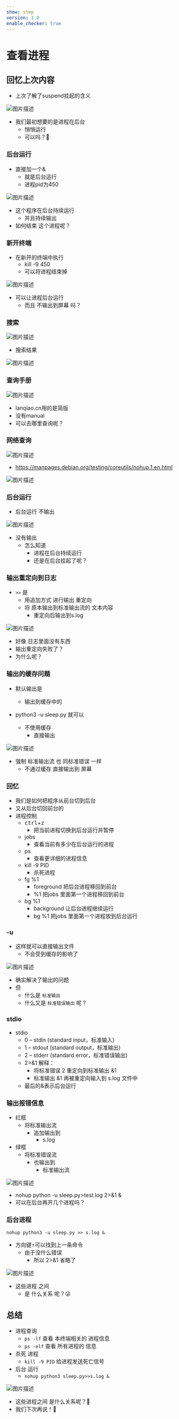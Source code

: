 ```yaml
---
show: step
version: 1.0
enable_checker: true
---
```


# 查看进程

## 回忆上次内容

- 上次了解了suspend挂起的含义

![图片描述](https://doc.shiyanlou.com/courses/uid1190679-20231202-1701491570142)

- 我们最初想要的是进程在后台
	- 悄悄运行
	- 可以吗？🤔

### 后台运行

- 直接加一个&
	- 就是后台运行
	- 进程pid为450

![图片描述](https://doc.shiyanlou.com/courses/uid1190679-20230405-1680704047042)

- 这个程序在后台持续运行
	- 并且持续输出
- 如何结束 这个进程呢？

### 新开终端

- 在新开的终端中执行
	- kill -9 450
	- 可以将进程结束掉

![图片描述](https://doc.shiyanlou.com/courses/uid1190679-20230405-1680704107168)

- 可以让进程后台运行
	- 而且 不输出到屏幕 吗？

### 搜索

![图片描述](https://doc.shiyanlou.com/courses/uid1190679-20221222-1671713609483)

- 搜索结果

![图片描述](https://doc.shiyanlou.com/courses/uid1190679-20230414-1681437861960)

### 查询手册

![图片描述](https://doc.shiyanlou.com/courses/uid1190679-20221222-1671713656985)

- lanqiao.cn用的是简版
- 没有manual
- 可以去哪里查询呢？

### 网络查询

![图片描述](https://doc.shiyanlou.com/courses/uid1190679-20230415-1681550839983)

- https://manpages.debian.org/testing/coreutils/nohup.1.en.html

![图片描述](https://doc.shiyanlou.com/courses/uid1190679-20230415-1681550853617)

### 后台运行

- 后台运行 不输出

![图片描述](https://doc.shiyanlou.com/courses/uid1190679-20230127-1674789062758)

- 没有输出
	- 怎么知道
		- 进程在后台持续运行
		- 还是在后台挂起了呢？

### 输出重定向到日志

- `>>` 是
	- 用追加方式 进行输出 重定向
	- 将 原本输出到标准输出流的 文本内容
		- 重定向后输出到s.log

![图片描述](https://doc.shiyanlou.com/courses/uid1190679-20230219-1676793466505)

- 好像 日志里面没有东西
- 输出重定向失败了？
- 为什么呢？

### 输出的缓存问题

- 默认输出是 
	- 输出到缓存中的

- python3 -u sleep.py 就可以
	- 不使用缓存
		- 直接输出

![图片描述](https://doc.shiyanlou.com/courses/uid1190679-20230219-1676794289432)

- 强制 标准输出流 也 同标准错误 一样
	- 不通过缓存 直接输出到 屏幕

### 回忆

- 我们是如何把程序从前台切到后台
- 又从后台切回前台的
- 进程控制
  - <kbd>ctrl</kbd>+<kbd>z</kbd>
	- 把当前进程切换到后台运行并暂停
  - jobs
	- 查看当前有多少在后台运行的进程
  - ps
	- 查看更详细的进程信息
  - kill -9 PID
	- 杀死进程
  - fg %1
	- foreground 把后台进程移回到前台
	- %1 把jobs 里面第一个进程移回到前台 
  - bg %1
	- background 让后台进程继续运行
	- bg %1 把jobs 里面第一个进程放到后台运行

### -u

- 这样就可以直接输出文件
	- 不会受到缓存的影响了

![图片描述](https://doc.shiyanlou.com/courses/uid1190679-20230219-1676794398936)

- 确实解决了输出的问题
- 但
	- 什么是 `标准输出`	
	- 什么又是 `标准错误输出` 呢？

### stdio

- stdio
	- 0 – stdin (standard input，标准输入)
    - 1 – stdout (standard output，标准输出)
    - 2 – stderr (standard error，标准错误输出) 
	- 2>&1 解释：
		- 将标准错误 2 重定向到标准输出 &1 
		- 标准输出 &1 再被重定向输入到 s.log 文件中
	- 最后的&表示后台运行

### 输出报错信息

- 红框
	- 将标准输出流 
		- 追加输出到 
			- s.log 
- 绿框
	- 将标准错误流
		- 也输出到 
			- 标准输出流

![图片描述](https://doc.shiyanlou.com/courses/uid1190679-20230219-1676794632503)

- nohup python -u sleep.py>test.log 2>&1 &
- 可以在后台再开几个进程吗？

### 后台进程

```
nohup python3 -u sleep.py >> s.log &
```

- 方向键<kbd>↑</kbd>可以找到上一条命令
	- 由于没什么错误
		- 所以 2>&1 省略了

![图片描述](https://doc.shiyanlou.com/courses/uid1190679-20230127-1674798960322)

- 这些进程 之间
	- 是 什么关系 呢？😜

## 总结

- 进程查询
	- `ps -lf` 查看 本终端相关的 进程信息
	- `ps -elf` 查看 所有进程的 信息
- 杀死 进程
	- `kill -9 PID` 给进程发送死亡信号
- 后台 运行
	- `nohup python3 sleep.py>>s.log &`

![图片描述](https://doc.shiyanlou.com/courses/uid1190679-20221222-1671714081126)

- 这些进程之间 是什么关系呢？🤔
- 我们下次再说！👋
